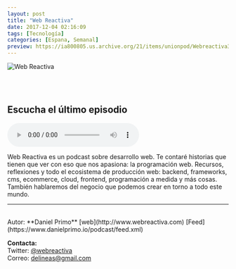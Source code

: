 ```yaml
---
layout: post
title: "Web Reactiva"
date: 2017-12-04 02:16:09
tags: [Tecnología]
categories: [Espana, Semanal]
preview: https://ia800805.us.archive.org/21/items/unionpod/Webreactiva300-DanielPrimo.jpg
---
```


![Web Reactiva](https://ia600805.us.archive.org/21/items/unionpod/Webreactiva500-DanielPrimo.jpg)

<br/>
<br/>

## Escucha el último episodio

<!--reproductor-feed=https://www.danielprimo.io/podcast/feed.xml-->
<!--reproductor-start-->
<audio id="audio" preload="auto" controls="" src="http://api.spreaker.com/download/episode/13923627/webreactiva_podcast_20.mp3"></audio>
<!--reproductor-end-->

Web Reactiva es un podcast sobre desarrollo web. Te contaré historias que tienen que ver con eso que nos apasiona: la programación web. Recursos, reflexiones y todo el ecosistema de producción web: backend, frameworks, cms, ecommerce, cloud, frontend, programación a medida y más cosas. También hablaremos del negocio que podemos crear en torno a todo este mundo.  

_ _ _

<br>
Autor: **Daniel Primo**  
[web](http://www.webreactiva.com)  
[Feed](https://www.danielprimo.io/podcast/feed.xml)  



**Contacta:**  
Twitter: [@webreactiva](https://twitter.com/webreactiva)  
Correo: [delineas@gmail.com](mailto:delineas@gmail.com)  

